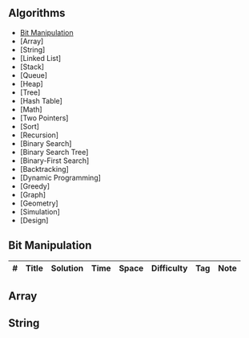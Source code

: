 ## Algorithms
* [Bit Manipulation](https://github.com/CodingBoO/LeetCode#bit-manipulation)
* [Array]
* [String]
* [Linked List]
* [Stack]
* [Queue]
* [Heap]
* [Tree]
* [Hash Table]
* [Math]
* [Two Pointers]
* [Sort]
* [Recursion]
* [Binary Search]
* [Binary Search Tree]
* [Binary-First Search]
* [Backtracking]
* [Dynamic Programming]
* [Greedy]
* [Graph]
* [Geometry]
* [Simulation]
* [Design]

## Bit Manipulation 
|  #  | Title           |  Solution       |  Time           | Space           | Difficulty    | Tag          | Note| 
|-----|---------------- | --------------- | --------------- | --------------- | ------------- |--------------|-----|

## Array

## String